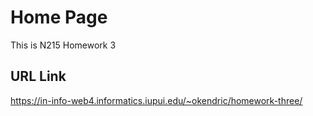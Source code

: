 # Home Page

This is N215 Homework 3

## URL Link

https://in-info-web4.informatics.iupui.edu/~okendric/homework-three/
